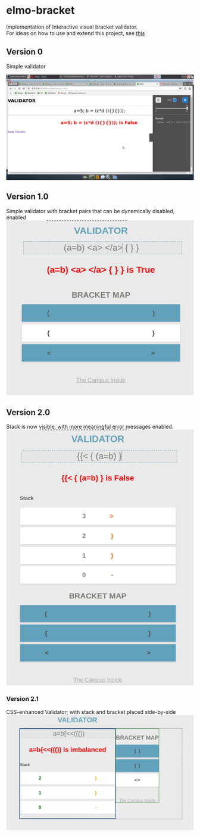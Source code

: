# elmo-bracket
Implementation of Interactive visual bracket validator.  
For ideas on how to use and extend this project, see [this](challenge.md)

## Version 0 
Simple validator 

![Version 0](img/interactiveBracket.png)

## Version 1.0 
Simple validator with bracket pairs that can be dynamically disabled, enabled
![Version 1](img/dynamicValidator.png)

## Version 2.0 
Stack is now visible, with more meaningful error messages enabled. 
![Version 2](img/dynamicValidatorWithStack.png)

### Version 2.1 
CSS-enhanced Validator; with stack and bracket placed side-by-side
![Version 2.1](img/cssEnhancedValidator.png)
